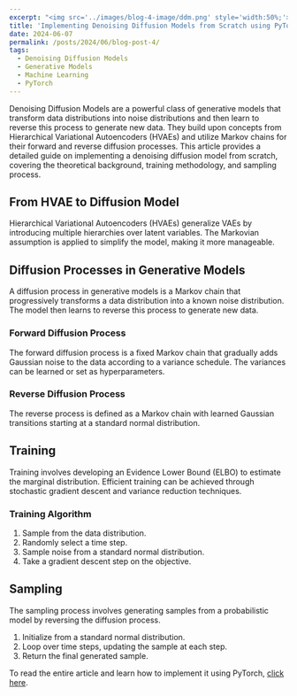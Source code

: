 ```yaml
---
excerpt: "<img src='../images/blog-4-image/ddm.png' style='width:50%;'>"
title: 'Implementing Denoising Diffusion Models from Scratch using PyTorch'
date: 2024-06-07
permalink: /posts/2024/06/blog-post-4/
tags:
  - Denoising Diffusion Models
  - Generative Models
  - Machine Learning
  - PyTorch
---
```


Denoising Diffusion Models are a powerful class of generative models that transform data distributions into noise distributions and then learn to reverse this process to generate new data. They build upon concepts from Hierarchical Variational Autoencoders (HVAEs) and utilize Markov chains for their forward and reverse diffusion processes. This article provides a detailed guide on implementing a denoising diffusion model from scratch, covering the theoretical background, training methodology, and sampling process.

## From HVAE to Diffusion Model

Hierarchical Variational Autoencoders (HVAEs) generalize VAEs by introducing multiple hierarchies over latent variables. The Markovian assumption is applied to simplify the model, making it more manageable.

## Diffusion Processes in Generative Models

A diffusion process in generative models is a Markov chain that progressively transforms a data distribution into a known noise distribution. The model then learns to reverse this process to generate new data.

### Forward Diffusion Process

The forward diffusion process is a fixed Markov chain that gradually adds Gaussian noise to the data according to a variance schedule. The variances can be learned or set as hyperparameters.

### Reverse Diffusion Process

The reverse process is defined as a Markov chain with learned Gaussian transitions starting at a standard normal distribution. 

## Training

Training involves developing an Evidence Lower Bound (ELBO) to estimate the marginal distribution. Efficient training can be achieved through stochastic gradient descent and variance reduction techniques.

### Training Algorithm

1. Sample from the data distribution.
2. Randomly select a time step.
3. Sample noise from a standard normal distribution.
4. Take a gradient descent step on the objective.

## Sampling

The sampling process involves generating samples from a probabilistic model by reversing the diffusion process.

1. Initialize from a standard normal distribution.
2. Loop over time steps, updating the sample at each step.
3. Return the final generated sample.

To read the entire article and learn how to implement it using PyTorch, [click here](https://medium.com/@sjasmeet135/denoising-diffusion-model-implementation-from-scratch-b0a1fc6ef5d8).
